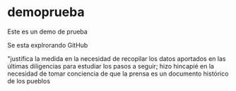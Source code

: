 # demoprueba
Este es un demo de prueba

Se esta explrorando GitHub

"justifica la medida en la necesidad de recopilar los datos aportados en las últimas diligencias para estudiar los pasos a seguir; hizo hincapié en la necesidad de tomar conciencia de que la prensa es un documento histórico de los pueblos
